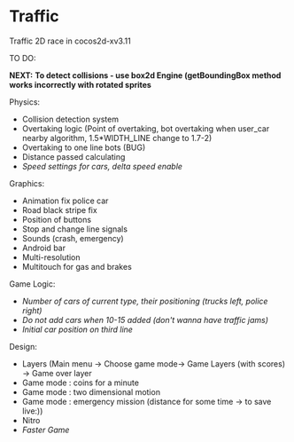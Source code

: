 # Traffic
Traffic 2D race in cocos2d-xv3.11

TO DO:

  <b>NEXT:</b>
  <b>To detect collisions - use box2d Engine (getBoundingBox method works incorrectly with rotated sprites</b>

Physics:
  - Collision detection system
  - Overtaking logic (Point of overtaking, bot overtaking when user_car nearby algorithm, 1.5*WIDTH_LINE change to 1.7-2)
  - Overtaking to one line bots (BUG)
  - Distance passed calculating
  - <i>Speed settings for cars, delta speed enable</i>
  
Graphics:
  - Animation fix police car
  - Road black stripe fix
  - Position of buttons
  - Stop and change line signals
  - Sounds (crash, emergency)
  - Android bar
  - Multi-resolution
  - Multitouch for gas and brakes
  
Game Logic:
  - <i>Number of cars of current type, their positioning (trucks left, police right)</i>
  - <i>Do not add cars when 10-15 added (don't wanna have traffic jams)</i>
  - <i>Initial car position on third line</i>
  
Design:
  - Layers (Main menu -> Choose game mode-> Game Layers (with scores) -> Game over layer
  - Game mode : coins for a minute
  - Game mode : two dimensional motion
  - Game mode : emergency mission (distance for some time -> to save live:))
  - Nitro
  - <i>Faster Game</i>
